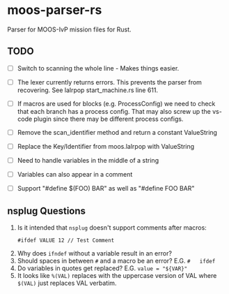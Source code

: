 # moos-parser-rs

Parser for MOOS-IvP mission files for Rust.


## TODO

- [ ] Switch to scanning the whole line - Makes things easier.
- [ ] The lexer currently returns errors. This prevents the parser from recovering. See
      lalrpop start_machine.rs line 611.
- [ ] If macros are used for blocks (e.g. ProcessConfig) we need to check
      that each branch has a process config. That may also screw up the
      vs-code plugin since there may be different process configs.
- [ ] Remove the scan_identifier method and return a constant ValueString
- [ ] Replace the Key/Identifier from moos.lalrpop with ValueString
- [ ] Need to handle variables in the middle of a string
- [ ] Variables can also appear in a comment
- [ ] Support "#define $(FOO) BAR" as well as "#define FOO BAR"


## nsplug Questions

1. Is it intended that `nsplug` doesn't support comments after macros:
      ```text
      #ifdef VALUE 12 // Test Comment
      ```
1. Why does `ifndef` without a variable result in an error?
1. Should spaces in between `#` and a macro be an error? E.G. `#   ifdef`
1. Do variables in quotes get replaced? E.G. `value = "${VAR}"`
1. It looks like `%(VAL)` replaces with the uppercase version of VAL where `$(VAL)`
   just replaces VAL verbatim.
